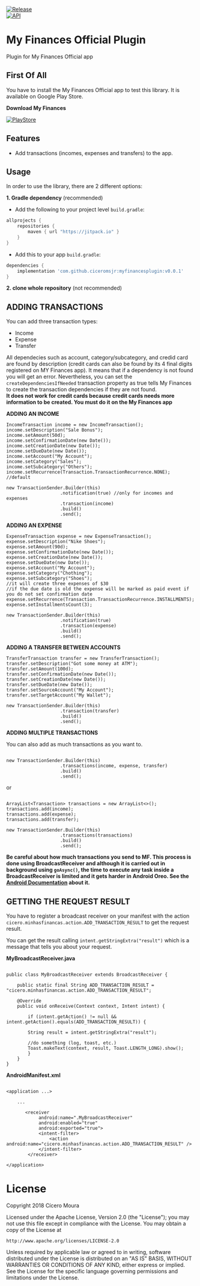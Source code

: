 [![Release](https://github.com/ciceromsjr/myfinancesplugin/blob/master/release/current_release.svg)](https://jitpack.io/#ciceromsjr/myfinancesplugin)  
[![API](https://img.shields.io/badge/API-15%2B-green.svg?style=flat)](https://android-arsenal.com/api?level=15)

# My Finances Official Plugin
Plugin for My Finances Official app

First Of All
------

You have to install the My Finances Official app to test this library.
It is available on Google Play Store.

**Download My Finances**

[![PlayStore](https://play.google.com/intl/en_us/badges/images/badge_new.png)](https://play.google.com/store/apps/details?id=cicero.minhasfinancas)

Features
-----
- Add transactions (incomes, expenses and transfers) to the app.
 
Usage
-----

In order to use the library, there are 2 different options:

**1. Gradle dependency** (recommended)

  -  Add the following to your project level `build.gradle`:
 
```gradle
allprojects {
	repositories {
		maven { url "https://jitpack.io" }
	}
}
```
  -  Add this to your app `build.gradle`:
 
```gradle
dependencies {
	implementation 'com.github.ciceromsjr:myfinancesplugin:v0.0.1'
}
```
	
**2. clone whole repository** (not recommended)

ADDING TRANSACTIONS
-----

You can add three transaction types:

- Income
- Expense
- Transfer

All dependecies such as account, category/subcategory, and credid card are found by description
(credit cards can also be found by its 4 final digits registered on MY Finances app).
It means that if a dependency is not found you will get an error.
Nevertheless, you can set the ```createDependenciesIfNeeded``` transaction property as true tells My Finances to create the transaction dependencies if they are not found.  
**It does not work for credit cards because credit cards needs more information to be created. You must do it on the My Finances app**

**ADDING AN INCOME**

```
IncomeTransaction income = new IncomeTransaction();
income.setDescription("Sale Bonus");
income.setAmount(50d);
income.setConfirmationDate(new Date());
income.setCreationDate(new Date());
income.setDueDate(new Date());
income.setAccount("My Account");
income.setCategory("Sales");
income.setSubcategory("Others");
income.setRecurrence(Transaction.TransactionRecurrence.NONE); //default

new TransactionSender.Builder(this)
                    .notification(true) //only for incomes and expenses
                    .transaction(income)
                    .build()
                    .send();

```

**ADDING AN EXPENSE**

```
ExpenseTransaction expense = new ExpenseTransaction();
expense.setDescription("Nike Shoes");
expense.setAmount(90d);
expense.setConfirmationDate(new Date());
expense.setCreationDate(new Date());
expense.setDueDate(new Date());
expense.setAccount("My Account");
expense.setCategory("Chothing");
expense.setSubcategory("Shoes");
//it will create three expenses of $30
//if the due date is old the expense will be marked as paid event if you do not set confirmation date
expense.setRecurrence(Transaction.TransactionRecurrence.INSTALLMENTS);
expense.setInstallmentsCount(3); 

new TransactionSender.Builder(this)
                    .notification(true)
                    .transaction(expense)
                    .build()
                    .send();

```

**ADDING A TRANSFER BETWEEN ACCOUNTS**

```
TransferTransaction transfer = new TransferTransaction();
transfer.setDescription("Got some money at ATM");
transfer.setAmount(100d);
transfer.setConfirmationDate(new Date());
transfer.setCreationDate(new Date());
transfer.setDueDate(new Date());
transfer.setSourceAccount("My Account");
transfer.setTargetAccount("My Wallet");

new TransactionSender.Builder(this)
                    .transaction(transfer)
                    .build()
                    .send();

```

**ADDING MULTIPLE TRANSACTIONS**

You can also add as much transactions as you want to.

```

new TransactionSender.Builder(this)
                    .transactions(income, expense, transfer)
                    .build()
                    .send();

```

or

```

ArrayList<Transaction> transactions = new ArrayList<>();
transactions.add(income);
transactions.add(expense);
transactions.add(transfer);

new TransactionSender.Builder(this)
                    .transactions(transactions)
                    .build()
                    .send();

```

**Be careful about how much transactions you send to MF. This process is done using BroadcastReceiver and although it is carried out in background using ```goAsync()```, the time to execute any task inside a BroadcastReceiver is limited and it gets harder in Android Oreo. See the [Android Documentation](https://developer.android.com/reference/android/content/BroadcastReceiver.html#goAsync()) about it.**

GETTING THE REQUEST RESULT
-----

You have to register a broadcast receiver on your manifest with the action  ```cicero.minhasfinancas.action.ADD_TRANSACTION_RESULT``` to get the request result.

You can get the result calling ```intent.getStringExtra("result")``` which is a message that tells you about your request.


**MyBroadcastReceiver.java**

```

public class MyBroadcastReceiver extends BroadcastReceiver {

    public static final String ADD_TRANSACTION_RESULT = "cicero.minhasfinancas.action.ADD_TRANSACTION_RESULT";

    @Override
    public void onReceive(Context context, Intent intent) {

        if (intent.getAction() != null && intent.getAction().equals(ADD_TRANSACTION_RESULT)) {
            
	    String result = intent.getStringExtra("result");
            
	    //do something (log, toast, etc.)
	    Toast.makeText(context, result, Toast.LENGTH_LONG).show();
        }
    }
}

```


**AndroidManifest.xml**

```

<application ...>
	
	...
	
       <receiver
            android:name=".MyBroadcastReceiver"
            android:enabled="true"
            android:exported="true">
            <intent-filter>
                <action android:name="cicero.minhasfinancas.action.ADD_TRANSACTION_RESULT" />
            </intent-filter>
        </receiver>

</application>

```

License
=======
Copyright 2018 Cícero Moura

Licensed under the Apache License, Version 2.0 (the "License");
you may not use this file except in compliance with the License.
You may obtain a copy of the License at

    http://www.apache.org/licenses/LICENSE-2.0

Unless required by applicable law or agreed to in writing, software
distributed under the License is distributed on an "AS IS" BASIS,
WITHOUT WARRANTIES OR CONDITIONS OF ANY KIND, either express or implied.
See the License for the specific language governing permissions and
limitations under the License.
